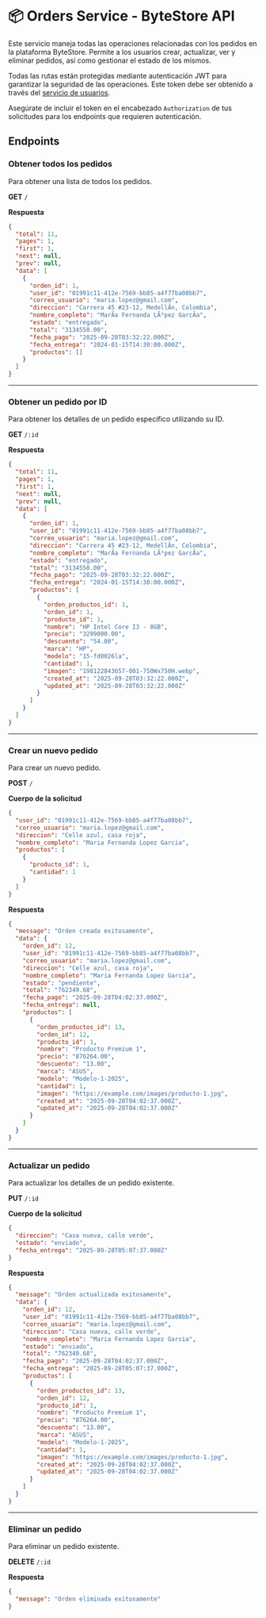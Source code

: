 # 📦 Orders Service - ByteStore API

Este servicio maneja todas las operaciones relacionadas con los pedidos en la plataforma ByteStore. Permite a los usuarios crear, actualizar, ver y eliminar pedidos, así como gestionar el estado de los mismos.

Todas las rutas están protegidas mediante autenticación JWT para garantizar la seguridad de las operaciones. Este token debe ser obtenido a través del [servicio de usuarios](https://github.com/JoseDHernandez/ByteStore-API/tree/main/user-service).

Asegúrate de incluir el token en el encabezado `Authorization` de tus solicitudes para los endpoints que requieren autenticación.

## Endpoints

### Obtener todos los pedidos

Para obtener una lista de todos los pedidos.

**GET** `/`

**Respuesta**

```json
{
  "total": 11,
  "pages": 1,
  "first": 1,
  "next": null,
  "prev": null,
  "data": [
    {
      "orden_id": 1,
      "user_id": "01991c11-412e-7569-bb85-a4f77ba08bb7",
      "correo_usuario": "maria.lopez@gmail.com",
      "direccion": "Carrera 45 #23-12, MedellÃ­n, Colombia",
      "nombre_completo": "MarÃ­a Fernanda LÃ³pez GarcÃ­a",
      "estado": "entregado",
      "total": "3134550.00",
      "fecha_pago": "2025-09-28T03:32:22.000Z",
      "fecha_entrega": "2024-01-15T14:30:00.000Z",
      "productos": []
    }
  ]
}
```

---

### Obtener un pedido por ID

Para obtener los detalles de un pedido específico utilizando su ID.

**GET** `/:id`

**Respuesta**

```json
{
  "total": 11,
  "pages": 1,
  "first": 1,
  "next": null,
  "prev": null,
  "data": [
    {
      "orden_id": 1,
      "user_id": "01991c11-412e-7569-bb85-a4f77ba08bb7",
      "correo_usuario": "maria.lopez@gmail.com",
      "direccion": "Carrera 45 #23-12, MedellÃ­n, Colombia",
      "nombre_completo": "MarÃ­a Fernanda LÃ³pez GarcÃ­a",
      "estado": "entregado",
      "total": "3134550.00",
      "fecha_pago": "2025-09-28T03:32:22.000Z",
      "fecha_entrega": "2024-01-15T14:30:00.000Z",
      "productos": [
        {
          "orden_productos_id": 1,
          "orden_id": 1,
          "producto_id": 1,
          "nombre": "HP Intel Core I3 - 8GB",
          "precio": "3299000.00",
          "descuento": "54.00",
          "marca": "HP",
          "modelo": "15-fd0026la",
          "cantidad": 1,
          "imagen": "198122843657-001-750Wx750H.webp",
          "created_at": "2025-09-28T03:32:22.000Z",
          "updated_at": "2025-09-28T03:32:22.000Z"
        }
      ]
    }
  ]
}
```

---

### Crear un nuevo pedido

Para crear un nuevo pedido.

**POST** `/`

**Cuerpo de la solicitud**

```json
{
  "user_id": "01991c11-412e-7569-bb85-a4f77ba08bb7",
  "correo_usuario": "maria.lopez@gmail.com",
  "direccion": "Celle azul, casa roja",
  "nombre_completo": "Maria Fernanda Lopez Garcia",
  "productos": [
    {
      "producto_id": 1,
      "cantidad": 1
    }
  ]
}
```

**Respuesta**

```json
{
  "message": "Orden creada exitosamente",
  "data": {
    "orden_id": 12,
    "user_id": "01991c11-412e-7569-bb85-a4f77ba08bb7",
    "correo_usuario": "maria.lopez@gmail.com",
    "direccion": "Celle azul, casa roja",
    "nombre_completo": "Maria Fernanda Lopez Garcia",
    "estado": "pendiente",
    "total": "762349.68",
    "fecha_pago": "2025-09-28T04:02:37.000Z",
    "fecha_entrega": null,
    "productos": [
      {
        "orden_productos_id": 13,
        "orden_id": 12,
        "producto_id": 1,
        "nombre": "Producto Premium 1",
        "precio": "876264.00",
        "descuento": "13.00",
        "marca": "ASUS",
        "modelo": "Modelo-1-2025",
        "cantidad": 1,
        "imagen": "https://example.com/images/producto-1.jpg",
        "created_at": "2025-09-28T04:02:37.000Z",
        "updated_at": "2025-09-28T04:02:37.000Z"
      }
    ]
  }
}
```

---

### Actualizar un pedido

Para actualizar los detalles de un pedido existente.

**PUT** `/:id`

**Cuerpo de la solicitud**

```json
{
  "direccion": "Casa nueva, calle verde",
  "estado": "enviado",
  "fecha_entrega": "2025-09-28T05:07:37.000Z"
}
```

**Respuesta**

```json
{
  "message": "Orden actualizada exitosamente",
  "data": {
    "orden_id": 12,
    "user_id": "01991c11-412e-7569-bb85-a4f77ba08bb7",
    "correo_usuario": "maria.lopez@gmail.com",
    "direccion": "Casa nueva, calle verde",
    "nombre_completo": "Maria Fernanda Lopez Garcia",
    "estado": "enviado",
    "total": "762349.68",
    "fecha_pago": "2025-09-28T04:02:37.000Z",
    "fecha_entrega": "2025-09-28T05:07:37.000Z",
    "productos": [
      {
        "orden_productos_id": 13,
        "orden_id": 12,
        "producto_id": 1,
        "nombre": "Producto Premium 1",
        "precio": "876264.00",
        "descuento": "13.00",
        "marca": "ASUS",
        "modelo": "Modelo-1-2025",
        "cantidad": 1,
        "imagen": "https://example.com/images/producto-1.jpg",
        "created_at": "2025-09-28T04:02:37.000Z",
        "updated_at": "2025-09-28T04:02:37.000Z"
      }
    ]
  }
}
```

---

### Eliminar un pedido

Para eliminar un pedido existente.

**DELETE** `/:id`

**Respuesta**

```json
{
  "message": "Orden eliminada exitosamente"
}
```
